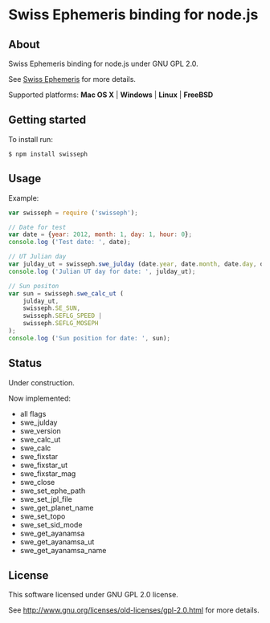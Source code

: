 Swiss Ephemeris binding for node.js
===================================

## About

Swiss Ephemeris binding for node.js under GNU GPL 2.0.

See [Swiss Ephemeris](http://www.astro.com/swisseph/swephinfo_e.htm) for more details.

Supported platforms: **Mac OS X** | **Windows** | **Linux** | **FreeBSD**

## Getting started

To install run:

```
$ npm install swisseph
```

## Usage

Example:

```javascript
var swisseph = require ('swisseph');

// Date for test
var date = {year: 2012, month: 1, day: 1, hour: 0};
console.log ('Test date: ', date);

// UT Julian day
var julday_ut = swisseph.swe_julday (date.year, date.month, date.day, date.hour, swisseph.SE_GREG_CAL);
console.log ('Julian UT day for date: ', julday_ut);

// Sun positon
var sun = swisseph.swe_calc_ut (
	julday_ut,
	swisseph.SE_SUN,
	swisseph.SEFLG_SPEED |
	swisseph.SEFLG_MOSEPH
);
console.log ('Sun position for date: ', sun);
```

## Status

Under construction.

Now implemented:
 - all flags
 - swe_julday
 - swe_version
 - swe_calc_ut
 - swe_calc
 - swe_fixstar
 - swe_fixstar_ut
 - swe_fixstar_mag
 - swe_close
 - swe_set_ephe_path
 - swe_set_jpl_file
 - swe_get_planet_name
 - swe_set_topo
 - swe_set_sid_mode
 - swe_get_ayanamsa
 - swe_get_ayanamsa_ut
 - swe_get_ayanamsa_name

## License

This software licensed under GNU GPL 2.0 license.

See http://www.gnu.org/licenses/old-licenses/gpl-2.0.html for more details.
